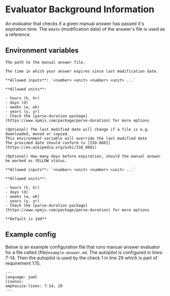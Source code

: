 # Evaluator Background Information

An evaluator that checks if a given manual answer has passed it's expiration time.
The `mdate` (modification date) of the answer's file is used as a reference.

## Environment variables

```{envvar} manual_answer_file
The path to the manual answer file.
```

```{envvar} expiration_time
The time in which your answer expires since last modification date.

**Allowed inputs**: `<number> <unit> <number> <unit> ...`

**Allowed units**:

- hours (h, hr)
- days (d)
- weeks (w, wk)
- years (y, yr)
- Check the [parse-duration package](https://www.npmjs.com/package/parse-duration) for more options

```

```{envvar} last_modified_date_override
(Optional) The last modified date will change if a file is e.g. downloaded, moved or copied.
This environment variable will override the last modified date
The provided date should conform to [ISO-8601](https://en.wikipedia.org/wiki/ISO_8601)

```

```{envvar} expiry_reminder_period
(Optional) How many days before expiration, should the manual answer be marked as YELLOW status.

**Allowed inputs**: `<number> <unit> <number> <unit> ...`

**Allowed units**:

- hours (h, hr)
- days (d)
- weeks (w, wk)
- years (y, yr)
- Check the [parse-duration package](https://www.npmjs.com/package/parse-duration) for more options

**Default is 14d**
```

## Example config

Below is an example configuration file that runs manual-answer evaluator for a file called {file}`example-answer.md`. The autopilot is configured in lines: 7-14. Then the autopilot is used by the check 1 in line 29 which is part of requirement 1.15.

```{literalinclude} resources/qg-config.yaml
---
language: yaml
linenos:
emphasize-lines: 7-14, 29
---
```
